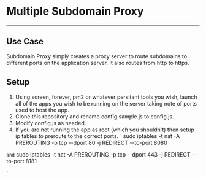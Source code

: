 # Multiple Subdomain Proxy
---
## Use Case
Subdomain Proxy simply creates a proxy server to route subdomains to different ports on the application server. It also routes from http to https.

## Setup
1. Using screen, forever, pm2 or whatever persitant tools you wish, launch all of the apps you wish to be running on the server taking note of ports used to host the app.
2. Clone this repository and rename config.sample.js to config.js.
3. Modify config.js as needed.
4. If you are not running the app as root (which you shouldn't) then setup ip tables to preroute to the correct ports.
`
sudo iptables -t nat -A PREROUTING -p tcp --dport 80 -j REDIRECT --to-port 8080

`
and
`
sudo iptables -t nat -A PREROUTING -p tcp --dport 443 -j REDIRECT --to-port 8181

`
